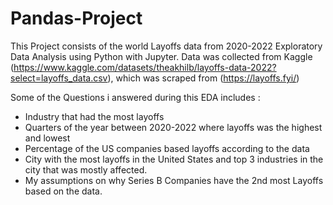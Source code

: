 # Pandas-Project
This Project consists of the world Layoffs data from 2020-2022 Exploratory Data Analysis using Python with Jupyter. 
Data was collected from Kaggle (https://www.kaggle.com/datasets/theakhilb/layoffs-data-2022?select=layoffs_data.csv), which was scraped from (https://layoffs.fyi/)

Some of the Questions i answered during this EDA includes :
- Industry that had the most layoffs
- Quarters of the year between 2020-2022 where layoffs was the highest and lowest
- Percentage of the US companies based layoffs according to the data
- City with the most layoffs in the United States and top 3 industries in the city that was mostly affected.
- My assumptions on why Series B Companies have the 2nd most Layoffs based on the data. 

